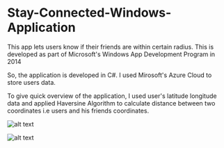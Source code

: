 # Stay-Connected-Windows-Application
This app lets users know if their friends are within certain radius. This is developed as part of Microsoft's Windows App Development Program in 2014


So, the application is developed in C#. I used Mirosoft's Azure Cloud to store users data.

To give quick overview of the application, I used user's latitude longitude data and applied Haversine Algorithm to calculate
distance between two coordinates i.e users and his friends coordinates. 

![alt text](https://github.com/joelvarma/Stay-Connected-Windows-Application/raw/master/login.jpg)

![alt text](https://github.com/joelvarma/Stay-Connected-Windows-Application/raw/master/users.jpg)
